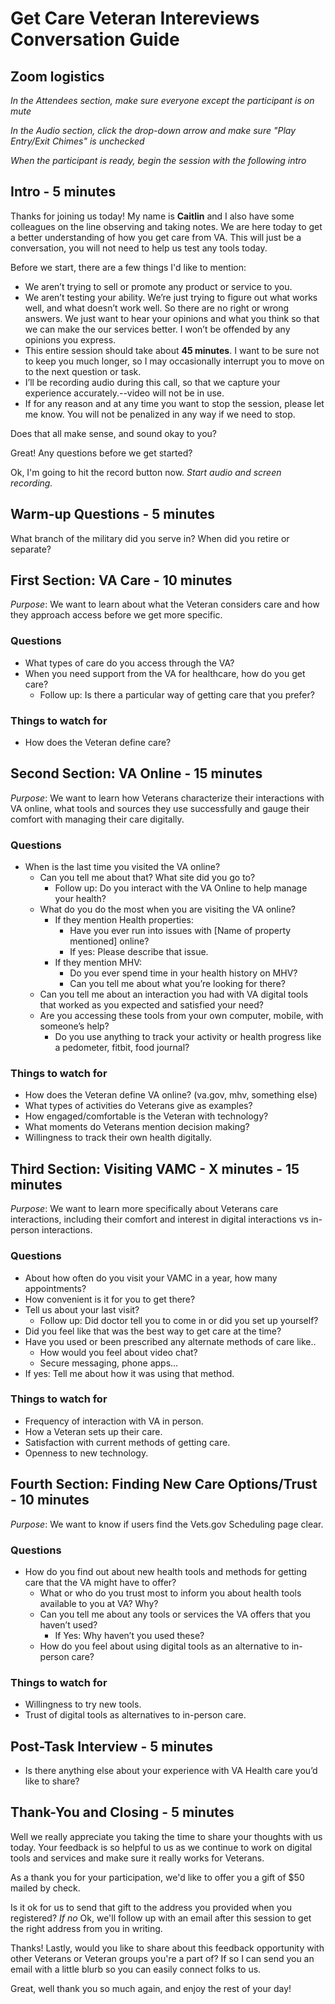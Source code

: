 # Get Care Veteran Intereviews Conversation Guide

## Zoom logistics

*In the Attendees section, make sure everyone except the participant is on mute*

*In the Audio section, click the drop-down arrow and make sure "Play Entry/Exit Chimes" is unchecked*

*When the participant is ready, begin the session with the following intro*

## Intro - 5 minutes

Thanks for joining us today! My name is **Caitlin** and I also have some colleagues on the line observing and taking notes. We are here today to get a better understanding of how you get care from VA. This will just be a conversation, you will not need to help us test any tools today. 

Before we start, there are a few things I'd like to mention:

- We aren’t trying to sell or promote any product or service to you.    
- We aren’t testing your ability. We’re just trying to figure out what works well, and what doesn’t work well. So there are no right or wrong answers. We just want to hear your opinions and what you think so that we can make the our services better. I won’t be offended by any opinions you express.
- This entire session should take about **45 minutes**. I want to be sure not to keep you much longer, so I may occasionally interrupt you to move on to the next question or task.
- I’ll be recording audio during this call, so that we capture your experience accurately.--video will not be in use. 
- If for any reason and at any time you want to stop the session, please let me know. You will not be penalized in any way if we need to stop.

Does that all make sense, and sound okay to you?

Great! Any questions before we get started?

Ok, I'm going to hit the record button now. *Start audio and screen recording.*

## Warm-up Questions - 5 minutes

What branch of the military did you serve in?
When did you retire or separate?

## First Section: VA Care - 10 minutes
*Purpose*: We want to learn about what the Veteran considers care and how they approach access before we get more specific. 

### Questions
* What types of care do you access through the VA?
* When you need support from the VA for healthcare, how do you get care?
  * Follow up: Is there a particular way of getting care that you prefer?
  
### Things to watch for
* How does the Veteran define care?


## Second Section: VA Online - 15 minutes
*Purpose*: We want to learn how Veterans characterize their interactions with VA online, what tools and sources they use successfully and gauge their comfort with managing their care digitally. 

### Questions
* When is the last time you visited the VA online?
  * Can you tell me about that? What site did you go to?
    * Follow up: Do you interact with the VA Online to help manage your health?
  * What do you do the most when you are visiting the VA online?
    * If they mention Health properties: 
      * Have you ever run into issues with [Name of property mentioned] online?
      * If yes: Please describe that issue.
    * If they mention MHV:
      * Do you ever spend time in your health history on MHV?
       * Can you tell me about what you’re looking for there?
  * Can you tell me about an interaction you had with VA digital tools that worked as you expected and satisfied your need?
  * Are you accessing these tools from your own computer, mobile, with someone’s help?
    * Do you use anything to track your activity or health progress like a pedometer, fitbit, food journal?


### Things to watch for
* How does the Veteran define VA online? (va.gov, mhv, something else)
* What types of activities do Veterans give as examples?
* How engaged/comfortable is the Veteran with technology?
* What moments do Veterans mention decision making?
* Willingness to track their own health digitally.


## Third Section: Visiting VAMC - X minutes - 15 minutes
*Purpose*: We want to learn more specifically about Veterans care interactions, including their comfort and interest in digital interactions vs in-person interactions.

### Questions
* About how often do you visit your VAMC in a year, how many appointments?
* How convenient is it for you to get there?
* Tell us about your last visit?
  * Follow up: Did doctor tell you to come in or did you set up yourself?
* Did you feel like that was the best way to get care at the time? 
* Have you used or been prescribed any alternate methods of care like..
  * How would you feel about video chat?
  * Secure messaging, phone apps…
* If yes: Tell me about how it was using that method.

### Things to watch for
* Frequency of interaction with VA in person.
* How a Veteran sets up their care.
* Satisfaction with current methods of getting care.
* Openness to new technology.


## Fourth Section: Finding New Care Options/Trust - 10 minutes
*Purpose*: We want to know if users find the Vets.gov Scheduling page clear. 

### Questions
* How do you find out about new health tools and methods for getting care that the VA might have to offer? 
  * What or who do you trust most to inform you about health tools available to you at VA? Why?
  * Can you tell me about any tools or services the VA offers that you haven’t used? 
    * If Yes: Why haven’t you used these?
  * How do you feel about using digital tools as an alternative to in-person care?

### Things to watch for 
* Willingness to try new tools.
* Trust of digital tools as alternatives to in-person care.


## Post-Task Interview - 5 minutes

* Is there anything else about your experience with VA Health care you’d like to share?

## Thank-You and Closing - 5 minutes

Well we really appreciate you taking the time to share your thoughts with us today. Your feedback is so helpful to us as we continue to work on digital tools and services and make sure it really works for Veterans.

As a thank you for your participation, we'd like to offer you a gift of $50 mailed by check.

Is it ok for us to send that gift to the address you provided when you registered? *If no* Ok, we'll follow up with an email after this session to get the right address from you in writing. 

Thanks! Lastly, would you like to share about this feedback opportunity with other Veterans or Veteran groups you're a part of? If so I can send you an email with a little blurb so you can easily connect folks to us.

Great, well thank you so much again, and enjoy the rest of your day!
